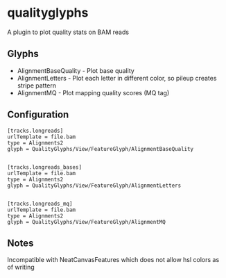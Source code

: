 # qualityglyphs

A plugin to plot quality stats on BAM reads


## Glyphs

- AlignmentBaseQuality - Plot base quality
- AlignmentLetters - Plot each letter in different color, so pileup creates stripe pattern
- AlignmentMQ - Plot mapping quality scores (MQ tag)

## Configuration

    [tracks.longreads]
    urlTemplate = file.bam
    type = Alignments2
    glyph = QualityGlyphs/View/FeatureGlyph/AlignmentBaseQuality


    [tracks.longreads_bases]
    urlTemplate = file.bam
    type = Alignments2
    glyph = QualityGlyphs/View/FeatureGlyph/AlignmentLetters


    [tracks.longreads_mq]
    urlTemplate = file.bam
    type = Alignments2
    glyph = QualityGlyphs/View/FeatureGlyph/AlignmentMQ

## Notes

Incompatible with NeatCanvasFeatures which does not allow hsl colors as of writing
